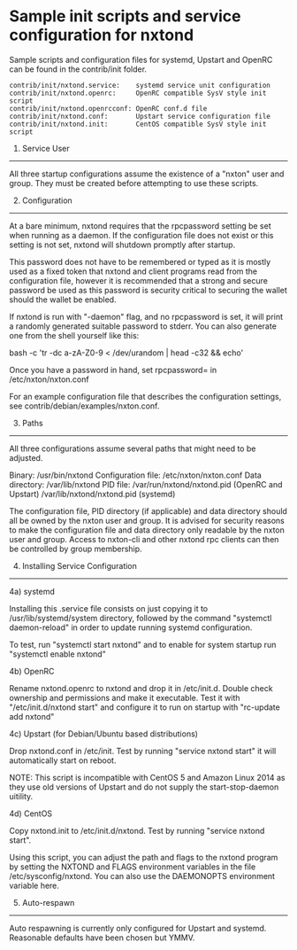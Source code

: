 Sample init scripts and service configuration for nxtond
==========================================================

Sample scripts and configuration files for systemd, Upstart and OpenRC
can be found in the contrib/init folder.

    contrib/init/nxtond.service:    systemd service unit configuration
    contrib/init/nxtond.openrc:     OpenRC compatible SysV style init script
    contrib/init/nxtond.openrcconf: OpenRC conf.d file
    contrib/init/nxtond.conf:       Upstart service configuration file
    contrib/init/nxtond.init:       CentOS compatible SysV style init script

1. Service User
---------------------------------

All three startup configurations assume the existence of a "nxton" user
and group.  They must be created before attempting to use these scripts.

2. Configuration
---------------------------------

At a bare minimum, nxtond requires that the rpcpassword setting be set
when running as a daemon.  If the configuration file does not exist or this
setting is not set, nxtond will shutdown promptly after startup.

This password does not have to be remembered or typed as it is mostly used
as a fixed token that nxtond and client programs read from the configuration
file, however it is recommended that a strong and secure password be used
as this password is security critical to securing the wallet should the
wallet be enabled.

If nxtond is run with "-daemon" flag, and no rpcpassword is set, it will
print a randomly generated suitable password to stderr.  You can also
generate one from the shell yourself like this:

bash -c 'tr -dc a-zA-Z0-9 < /dev/urandom | head -c32 && echo'

Once you have a password in hand, set rpcpassword= in /etc/nxton/nxton.conf

For an example configuration file that describes the configuration settings,
see contrib/debian/examples/nxton.conf.

3. Paths
---------------------------------

All three configurations assume several paths that might need to be adjusted.

Binary:              /usr/bin/nxtond
Configuration file:  /etc/nxton/nxton.conf
Data directory:      /var/lib/nxtond
PID file:            /var/run/nxtond/nxtond.pid (OpenRC and Upstart)
                     /var/lib/nxtond/nxtond.pid (systemd)

The configuration file, PID directory (if applicable) and data directory
should all be owned by the nxton user and group.  It is advised for security
reasons to make the configuration file and data directory only readable by the
nxton user and group.  Access to nxton-cli and other nxtond rpc clients
can then be controlled by group membership.

4. Installing Service Configuration
-----------------------------------

4a) systemd

Installing this .service file consists on just copying it to
/usr/lib/systemd/system directory, followed by the command
"systemctl daemon-reload" in order to update running systemd configuration.

To test, run "systemctl start nxtond" and to enable for system startup run
"systemctl enable nxtond"

4b) OpenRC

Rename nxtond.openrc to nxtond and drop it in /etc/init.d.  Double
check ownership and permissions and make it executable.  Test it with
"/etc/init.d/nxtond start" and configure it to run on startup with
"rc-update add nxtond"

4c) Upstart (for Debian/Ubuntu based distributions)

Drop nxtond.conf in /etc/init.  Test by running "service nxtond start"
it will automatically start on reboot.

NOTE: This script is incompatible with CentOS 5 and Amazon Linux 2014 as they
use old versions of Upstart and do not supply the start-stop-daemon uitility.

4d) CentOS

Copy nxtond.init to /etc/init.d/nxtond. Test by running "service nxtond start".

Using this script, you can adjust the path and flags to the nxtond program by
setting the NXTOND and FLAGS environment variables in the file
/etc/sysconfig/nxtond. You can also use the DAEMONOPTS environment variable here.

5. Auto-respawn
-----------------------------------

Auto respawning is currently only configured for Upstart and systemd.
Reasonable defaults have been chosen but YMMV.
